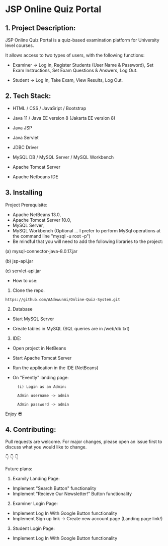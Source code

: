 # JSP Online Quiz Portal 


## 1. Project Description:

JSP Online Quiz Portal is a quiz-based examination platform for University level courses.

It allows access to two types of users, with the following functions:

- Examiner -> Log in, Register Students (User Name & Password), Set Exam Instructions, Set Exam Questions & Answers, Log Out.
    
- Student -> Log In, Take Exam, View Results, Log Out.


## 2. Tech Stack:

- HTML / CSS / JavaSript / Bootstrap

- Java 11 / Java EE version 8 (Jakarta EE version 8)

- Java JSP

- Java Servlet

- JDBC Driver

- MySQL DB / MySQL Server / MySQL Workbench

- Apache Tomcat Server

- Apache Netbeans IDE


## 3. Installing

Project Prerequisite: 
- Apache NetBeans 13.0, 
- Apache Tomcat Server 10.0, 
- MySQL Server, 
- MySQL Workbench (Optional ... I prefer to perform MySql operations at the command line "mysql -u root -p")
- Be mindful that you will need to add the following libraries to the project:

(a) mysql-connector-java-8.0.17.jar

(b) jsp-api.jar

(c) servlet-api.jar

- How to use:

1. Clone the repo.

```
https://github.com/AAdewunmi/Online-Quiz-System.git
```

2. Database

- Start MySQL Server

- Create tables in MySQL (SQL queries are in /web/db.txt)

3. IDE:

- Open project in NetBeans

- Start Apache Tomcat Server

- Run the application in the IDE (NetBeans)

- On "Evently" landing page:

        (i) Login as an Admin:
        
        Admin username -> admin
        
        Admin password -> admin
        
Enjoy 😎
        
## 4. Contributing:

Pull requests are welcome. For major changes, please open an issue first to discuss what you would like to change.

👇 👇 👇

Future plans:

1. Examily Landing Page: 
- Implement "Search Button" functionality 
- Implement "Recieve Our Newsletter!" Button functionality
2. Examiner Login Page:
- Implement Log In With Google Button functionality
- Implement Sign up link -> Create new account page (Landing page link!)
3. Student Login Page:
- Implement Log In With Google Button functionality

